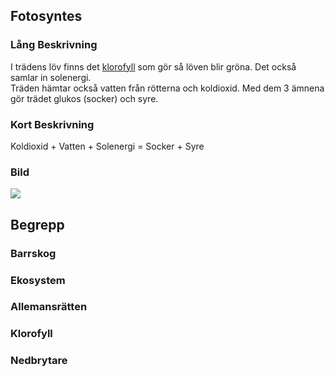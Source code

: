 ## Fotosyntes
### Lång Beskrivning
I trädens löv finns det [klorofyll](#klorofyll) som gör så löven blir gröna. Det också samlar in solenergi.      
Träden hämtar också vatten från rötterna och koldioxid. Med dem 3 ämnena gör trädet glukos (socker) och syre.
### Kort Beskrivning
Koldioxid + Vatten + Solenergi = Socker + Syre
### Bild
![](assets/Biologi-Tr%C3%A4ning/fotosyntes.jpg)
## Begrepp
### Barrskog
### Ekosystem
### Allemansrätten
### Klorofyll
### Nedbrytare
